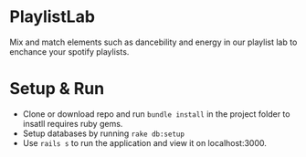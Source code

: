 # PlaylistLab

Mix and match elements such as dancebility and energy in our playlist lab to enchance your spotify playlists.

# Setup & Run

- Clone or download repo and run `bundle install` in the project folder to insatll requires ruby gems.
- Setup databases by running `rake db:setup`
- Use `rails s` to run the application and view it on localhost:3000.

